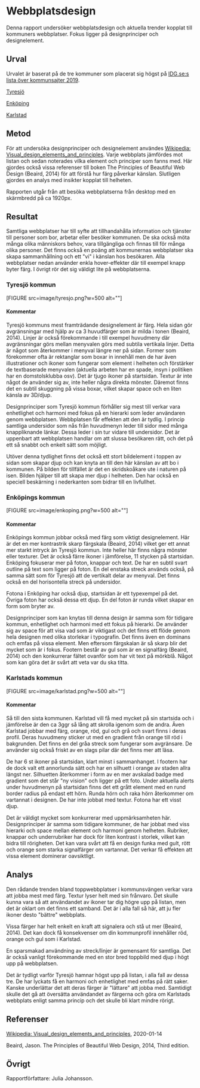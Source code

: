 Webbplatsdesign
=======================

Denna rapport undersöker webbplatsdesign och aktuella trender kopplat till kommuners webbplatser. Fokus ligger på designprinciper och designelement.


Urval
-----------------------

Urvalet är baserat på de tre kommuner som placerat sig högst på [IDG.se:s lista över kommunsajter 2019](https://topp100.idg.se/2.39772/1.715015/topp100-2019-kommuner).

[Tyresjö](https://www.tyreso.se/)

[Enköping](https://enkoping.se/)

[Karlstad](https://karlstad.se/)


Metod
-----------------------

För att undersöka designprinciper och designelement användes  [Wikipedia: Visual_design_elements_and_principles](https://en.wikipedia.org/wiki/Visual_design_elements_and_principles). Varje webbplats jämfördes mot listan och sedan noterades vilka element och principer som fanns med. Här gjordes också vissa referenser till boken The Principles of Beautiful Web Design (Beaird, 2014) för att förstå hur färg påverkar känslan. Slutligen gjordes en analys med insikter kopplat till helheten.

Rapporten utgår från att besöka webbplatserna från desktop med en skärmbredd på ca 1920px.


Resultat
-----------------------
Samtliga webbplatser har till syfte att tillhandahålla information och tjänster till personer som bor, arbetar eller besöker kommunen. De ska också möta många olika människors behov, vara tillgängliga och finnas till för många olika personer. Det finns också en poäng att kommunernas webbplatser ska skapa sammanhållning och ett "vi" i känslan hos besökaren. Alla webbplatser nedan använder enkla hover-effekter där till exempel knapp byter färg. I övrigt rör det sig väldigt lite på webbplatserna.

### Tyresjö kommun
[FIGURE src=image/tyresjo.png?w=500 alt=""]


#### Kommentar
Tyresjö kommuns mest framträdande designelement är färg. Hela sidan gör avgränsningar med hjälp av ca 3 huvudfärger som är milda i tonen (Beaird, 2014). Linjer är också förekommande i till exempel huvudmeny där avgränsningar görs mellan menyvalen görs med subtila vertikala linjer. Detta är något som återkommer i menyval längre ner på sidan. Former som förekommer ofta är rektanglar som boxar in innehåll men de har även illustrationer och ikoner som fungerar som element i helheten och förstärker de textbaserade menyvalen (aktuella arbeten har en spade, insyn i politiken har en domstolsklubba osv). Det är tjugo ikoner på startsidan. Textur är inte något de använder sig av, inte heller några direkta mönster. Däremot finns det en subtil skuggning på vissa boxar, vilket skapar space och en liten känsla av 3D/djup.

Designprinciper som Tyresjö kommun förhåller sig mest till verkar vara enhetlighet och harmoni med fokus på en hierarki som leder användaren genom webbplatsen. Webbplatsen får effekten att den är tydlig. I princip samtliga undersidor som nås från huvudmenyn leder till sidor med många knappliknande länkar. Dessa leder i sin tur vidare till undersidor. Det är uppenbart att webbplatsen handlar om att slussa besökaren rätt, och det på ett så snabbt och enkelt sätt som möjligt.

Utöver denna tydlighet finns det också ett stort bildelement i toppen av sidan som skapar djup och kan knyta an till den här känslan av att bo i kommunen. På bilden för tillfället är det en skridskoåkare ute i naturen på isen. Bilden hjälper till att skapa mer djup i helheten. Den har också en speciell beskärning i nederkanten som bidrar till en livfullhet.

### Enköpings kommun
[FIGURE src=image/enkoping.png?w=500 alt=""]


#### Kommentar
Enköpings kommun jobbar också med färg som viktigt designelement. Här är det en mer kontrastrik skarp färgskala (Beaird, 2014) vilket ger ett annat mer starkt intryck än Tyresjö kommun. Inte heller här finns några mönster eller texturer. Det är också färre ikoner i jämförelse, 11 stycken på startsidan. Enköping fokuserar mer på foton, knappar och text. De har en subtil svart outline på text som ligger på foton. En del enstaka streck används också, på samma sätt som för Tyresjö att de vertikalt delar av menyval. Det finns också en del horisontella streck på undersidor.

Fotona i Enköping har också djup, startsidan  är ett typexempel på det. Övriga foton har också dessa ett djup. En del foton är runda vilket skapar en form som bryter av.

Designprinciper som kan knytas till denna design är samma som för tidigare kommun, enhetlighet och harmoni med ett fokus på hierarki. De använder sig av space för att visa vad som är viktigast och det finns ett flöde genom hela designen med olika storlekar i typografin. Det finns även en dominans och emfas på vissa element. Men eftersom färgskalan är så skarp blir det mycket som är i fokus. Footern består av gul som är en signalfärg (Beaird, 2014) och den konkurrerar fältet ovanför som har vit text på mörkblå. Något som kan göra det är svårt att veta var du ska titta.


### Karlstads kommun
[FIGURE src=image/karlstad.png?w=500 alt=""]


#### Kommentar
Så till den sista kommunen. Karlstad vill få med mycket på sin startsida och i jämförelse är den ca 3ggr så lång att skrolla igenom som de andra. Även Karlstad jobbar med färg, orange, röd, gul och grå och svart finns i deras profil. Deras huvudmeny sticker ut med en gradient från orange till röd i bakgrunden. Det finns en del gråa streck som fungerar som avgränsare. De använder sig också friskt av en slags pilar där det finns mer att läsa.

De har 6 st ikoner på startsidan, klart minst i sammanhanget. I footern har de dock valt ett annorlunda sätt och har en silhuett i orange av staden allra längst ner. Silhuetten återkommer i form av en mer avskalad badge med gradient som det står "ny vision" och ligger på ett foto. Under aktuella alerts under huvudmenyn på startsidan finns det ett grått element med en rund border radius på endast ett hörn. Runda hörn och raka hörn återkommer om vartannat i designen. De har inte jobbat med textur. Fotona har ett visst djup.

Det är väldigt mycket som konkurrerar med uppmärksamheten här. Designprinciper är samma som tidigare kommuner, de har jobbat med viss hierarki och space mellan element och harmoni genom helheten. Rubriker, knappar och underrubriker har dock för liten kontrast i storlek, vilket kan bidra till rörigheten. Det kan vara svårt att få en design funka med gult, rött och orange som starka signalfärger om vartannat. Det verkar få effekten att vissa element dominerar oavsiktligt.


Analys
-----------------------
Den rådande trenden bland toppwebbplatser i kommunsvängen verkar vara att jobba mest med färg. Textur lyser helt med sin frånvaro. Det skulle kunna vara så att användandet av ikoner tar dig högre upp på listan, men det är oklart om det finns ett samband. Det är i alla fall så här, att ju fler ikoner desto "bättre" webbplats.

Vissa färger har helt enkelt en kraft att signalera och stå ut mer (Beaird, 2014). Det kan dock få konsekvenser om din kommunprofil innehåller röd, orange och gul som i Karlstad.

En sparsmakad användning av streck/linjer är gemensamt för samtliga. Det är också vanligt förekommande med en stor bred toppbild med djup i högt upp på webbplatsen.

Det är tydligt varför Tyresjö hamnar högst upp på listan, i alla fall av dessa tre. De har lyckats få en harmoni och enhetlighet med emfas på rätt saker. Kanske underlättar det att deras färger är "lättare" att jobba med. Samtidigt skulle det gå att översätta användandet av färgerna och göra om Karlstads webbplats enligt samma princip och det skulle bli klart mindre rörigt.

Referenser
-----------------------

[Wikipedia: Visual_design_elements_and_principles](https://en.wikipedia.org/wiki/Visual_design_elements_and_principles), 2020-01-14

Beaird, Jason. The Principles of Beautiful Web Design, 2014, Third edition.



Övrigt
-----------------------

Rapportförfattare: Julia Johansson.
